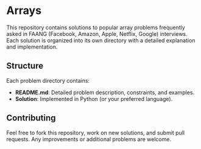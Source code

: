 # Arrays

This repository contains solutions to popular array problems frequently asked in FAANG (Facebook, Amazon, Apple, Netflix, Google) interviews. Each solution is organized into its own directory with a detailed explanation and implementation.

## Structure

Each problem directory contains:
- **README.md**: Detailed problem description, constraints, and examples.
- **Solution**: Implemented in Python (or your preferred language).

## Contributing

Feel free to fork this repository, work on new solutions, and submit pull requests. Any improvements or additional problems are welcome.
